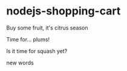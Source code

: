 # nodejs-shopping-cart

Buy some fruit, it's citrus season

Time for... plums!

Is it time for squash yet?

new words